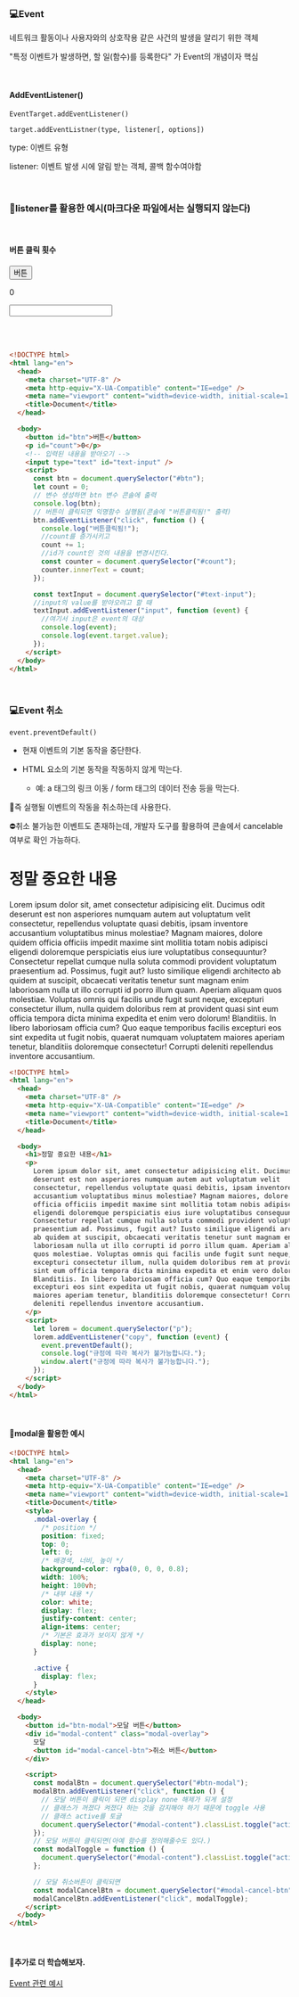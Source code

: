 ### 💻Event

네트워크 활동이나 사용자와의 상호작용 같은 사건의 발생을 알리기 위한 객체

"특정 이벤트가 발생하면, 할 일(함수)를 등록한다" 가 Event의 개념이자 핵심

<br>

#### AddEventListener()

`EventTarget.addEventListener()`

`target.addEventListner(type, listener[, options])`

type: 이벤트 유형

listener: 이벤트 발생 시에 알림 받는 객체, 콜백 함수여야함

<br>

### 🍯listener를 활용한 예시(마크다운 파일에서는 실행되지 않는다)

<br>

#### 버튼 클릭 횟수

<body>
  <button id="btn">버튼</button>
  <p id="count">0</p>
  <!-- 입력된 내용을 받아오기 -->
  <input type="text" id="text-input" />
  <script>
    const btn = document.querySelector("#btn");
    let count = 0;
    // 변수 생성하면 btn 변수 콘솔에 출력
    console.log(btn);
    // 버튼이 클릭되면 익명함수 실행됨(콘솔에 "버튼클릭됨!" 출력)
    btn.addEventListener("click", function () {
      console.log("버튼클릭됨!");
      //count를 증가시키고
      count += 1;
      //id가 count인 것의 내용을 변경시킨다.
      const counter = document.querySelector("#count");
      counter.innerText = count;
    });

    const textInput = document.querySelector("#text-input");
    //input의 value를 받아오려고 할 때
    textInput.addEventListener("input", function (event) {
      //여기서 input은 event의 대상
      console.log(event);
      console.log(event.target.value);
    });

  </script>
</body>

<br><br>

```html
<!DOCTYPE html>
<html lang="en">
  <head>
    <meta charset="UTF-8" />
    <meta http-equiv="X-UA-Compatible" content="IE=edge" />
    <meta name="viewport" content="width=device-width, initial-scale=1.0" />
    <title>Document</title>
  </head>

  <body>
    <button id="btn">버튼</button>
    <p id="count">0</p>
    <!-- 입력된 내용을 받아오기 -->
    <input type="text" id="text-input" />
    <script>
      const btn = document.querySelector("#btn");
      let count = 0;
      // 변수 생성하면 btn 변수 콘솔에 출력
      console.log(btn);
      // 버튼이 클릭되면 익명함수 실행됨(콘솔에 "버튼클릭됨!" 출력)
      btn.addEventListener("click", function () {
        console.log("버튼클릭됨!");
        //count를 증가시키고
        count += 1;
        //id가 count인 것의 내용을 변경시킨다.
        const counter = document.querySelector("#count");
        counter.innerText = count;
      });

      const textInput = document.querySelector("#text-input");
      //input의 value를 받아오려고 할 때
      textInput.addEventListener("input", function (event) {
        //여기서 input은 event의 대상
        console.log(event);
        console.log(event.target.value);
      });
    </script>
  </body>
</html>
```

<br>

### 💻Event 취소

`event.preventDefault()`

- 현재 이벤트의 기본 동작을 중단한다.

- HTML 요소의 기본 동작을 작동하지 않게 막는다.

  - 예: a 태그의 링크 이동 / form 태그의 데이터 전송 등을 막는다.

🌟즉 실행될 이벤트의 작동을 취소하는데 사용한다.

⛔취소 불가능한 이벤트도 존재하는데, 개발자 도구를 활용하여 콘솔에서 cancelable 여부로 확인 가능하다.

<body>
  <h1>정말 중요한 내용</h1>
  <p>
    Lorem ipsum dolor sit, amet consectetur adipisicing elit. Ducimus odit
    deserunt est non asperiores numquam autem aut voluptatum velit
    consectetur, repellendus voluptate quasi debitis, ipsam inventore
    accusantium voluptatibus minus molestiae? Magnam maiores, dolore quidem
    officia officiis impedit maxime sint mollitia totam nobis adipisci
    eligendi doloremque perspiciatis eius iure voluptatibus consequuntur?
    Consectetur repellat cumque nulla soluta commodi provident voluptatum
    praesentium ad. Possimus, fugit aut? Iusto similique eligendi architecto
    ab quidem at suscipit, obcaecati veritatis tenetur sunt magnam enim
    laboriosam nulla ut illo corrupti id porro illum quam. Aperiam aliquam
    quos molestiae. Voluptas omnis qui facilis unde fugit sunt neque,
    excepturi consectetur illum, nulla quidem doloribus rem at provident quasi
    sint eum officia tempora dicta minima expedita et enim vero dolorum!
    Blanditiis. In libero laboriosam officia cum? Quo eaque temporibus facilis
    excepturi eos sint expedita ut fugit nobis, quaerat numquam voluptatem
    maiores aperiam tenetur, blanditiis doloremque consectetur! Corrupti
    deleniti repellendus inventore accusantium.
  </p>
  <script>
    let lorem = document.querySelector("p");
    lorem.addEventListener("copy", function (event) {
      event.preventDefault();
      console.log("규정에 따라 복사가 불가능합니다.");
    });
  </script>
</body>

```html
<!DOCTYPE html>
<html lang="en">
  <head>
    <meta charset="UTF-8" />
    <meta http-equiv="X-UA-Compatible" content="IE=edge" />
    <meta name="viewport" content="width=device-width, initial-scale=1.0" />
    <title>Document</title>
  </head>

  <body>
    <h1>정말 중요한 내용</h1>
    <p>
      Lorem ipsum dolor sit, amet consectetur adipisicing elit. Ducimus odit
      deserunt est non asperiores numquam autem aut voluptatum velit
      consectetur, repellendus voluptate quasi debitis, ipsam inventore
      accusantium voluptatibus minus molestiae? Magnam maiores, dolore quidem
      officia officiis impedit maxime sint mollitia totam nobis adipisci
      eligendi doloremque perspiciatis eius iure voluptatibus consequuntur?
      Consectetur repellat cumque nulla soluta commodi provident voluptatum
      praesentium ad. Possimus, fugit aut? Iusto similique eligendi architecto
      ab quidem at suscipit, obcaecati veritatis tenetur sunt magnam enim
      laboriosam nulla ut illo corrupti id porro illum quam. Aperiam aliquam
      quos molestiae. Voluptas omnis qui facilis unde fugit sunt neque,
      excepturi consectetur illum, nulla quidem doloribus rem at provident quasi
      sint eum officia tempora dicta minima expedita et enim vero dolorum!
      Blanditiis. In libero laboriosam officia cum? Quo eaque temporibus facilis
      excepturi eos sint expedita ut fugit nobis, quaerat numquam voluptatem
      maiores aperiam tenetur, blanditiis doloremque consectetur! Corrupti
      deleniti repellendus inventore accusantium.
    </p>
    <script>
      let lorem = document.querySelector("p");
      lorem.addEventListener("copy", function (event) {
        event.preventDefault();
        console.log("규정에 따라 복사가 불가능합니다.");
        window.alert("규정에 따라 복사가 불가능합니다.");
      });
    </script>
  </body>
</html>
```

<br>

#### 🍯modal을 활용한 예시

```html
<!DOCTYPE html>
<html lang="en">
  <head>
    <meta charset="UTF-8" />
    <meta http-equiv="X-UA-Compatible" content="IE=edge" />
    <meta name="viewport" content="width=device-width, initial-scale=1.0" />
    <title>Document</title>
    <style>
      .modal-overlay {
        /* position */
        position: fixed;
        top: 0;
        left: 0;
        /* 배경색, 너비, 높이 */
        background-color: rgba(0, 0, 0, 0.8);
        width: 100%;
        height: 100vh;
        /* 내부 내용 */
        color: white;
        display: flex;
        justify-content: center;
        align-items: center;
        /* 기본은 효과가 보이지 않게 */
        display: none;
      }

      .active {
        display: flex;
      }
    </style>
  </head>

  <body>
    <button id="btn-modal">모달 버튼</button>
    <div id="modal-content" class="modal-overlay">
      모달
      <button id="modal-cancel-btn">취소 버튼</button>
    </div>

    <script>
      const modalBtn = document.querySelector("#btn-modal");
      modalBtn.addEventListener("click", function () {
        // 모달 버튼이 클릭이 되면 display none 해제가 되게 설정
        // 클래스가 꺼졌다 켜졌다 하는 것을 감지해야 하기 때문에 toggle 사용
        // 클래스 active를 토글
        document.querySelector("#modal-content").classList.toggle("active");
      });
      // 모달 버튼이 클릭되면(아예 함수를 정의해줄수도 있다.)
      const modalToggle = function () {
        document.querySelector("#modal-content").classList.toggle("active");
      };

      // 모달 취소버튼이 클릭되면
      const modalCancelBtn = document.querySelector("#modal-cancel-btn");
      modalCancelBtn.addEventListener("click", modalToggle);
    </script>
  </body>
</html>
```

<br>

#### 🌟추가로 더 학습해보자.

[Event 관련 예시](https://developer.mozilla.org/en-US/docs/Web/Events)
